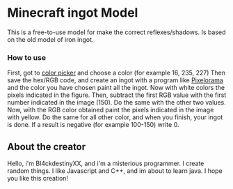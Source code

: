 # Minecraft ingot Model
This is a free-to-use model for make the correct reflexes/shadows.
Is based on the old model of iron ingot.

### How to use
First, got to [color picker](https://www.google.com/search?q=color+picker&rlz=1C1GCEA_enIT828IT828&oq=color&aqs=chrome.0.69i59j69i57j0i271l3j69i60l2j69i61.1199j0j7&sourceid=chrome&ie=UTF-8 "color picker") and choose a color (for example 16, 235, 227)
Then save the hex/RGB code, and create an ingot with a program like [Pixelorama](https://orama-interactive.itch.io/pixelorama "Pixelorama") and  the color you have chosen paint all the ingot.
Now with white colors the pixels indicated in the figure.
Then, subtract the first RGB value with the first number indicated in the image (150).
Do the same with the other two values.
Now, with the RGB color obtained paint the pixels indicated in the image with yellow.
Do the same for all other color, and when you finish, your ingot is done.
If a result is negative (for example 100-150) write 0.

## About the creator
Hello, i'm Bl4ckdestinyXX, and i'm a misterious programmer.
I create random things.
I like Javascript and C++, and im about to learn java.
I hope you like this creation!
